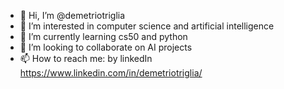 - 👋 Hi, I’m @demetriotriglia
- 👀 I’m interested in computer science and artificial intelligence
- 🌱 I’m currently learning cs50 and python
- 💞️ I’m looking to collaborate on AI projects
- 📫 How to reach me: by linkedIn https://www.linkedin.com/in/demetriotriglia/

<!---
demetriotriglia/demetriotriglia is a ✨ special ✨ repository because its `README.md` (this file) appears on your GitHub profile.
You can click the Preview link to take a look at your changes.
--->
